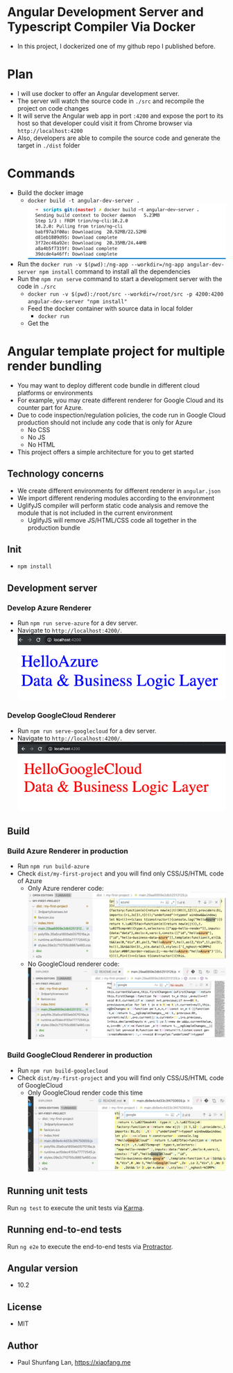 # Angular Development Server and Typescript Compiler Via Docker

- In this project, I dockerized one of my github repo I published before.

# Plan

- I will use docker to offer an Angular development server.
- The server will watch the source code in `./src` and recompile the project on code changes
- It will serve the Angular web app in port `:4200` and expose the port to its host so that developer could visit it from Chrome browser via `http://localhost:4200`
- Also, developers are able to compile the source code and generate the target in `./dist` folder

# Commands

- Build the docker image
  - `docker build -t angular-dev-server .`
    ![](doc/images/2020-12-01-18-06-08.png)
- Run the `docker run -v $(pwd):/ng-app --workdir=/ng-app angular-dev-server npm install` command to install all the dependencies
- Run the `npm run serve` command to start a development server with the code in `./src`
  - `docker run -v $(pwd):/root/src --workdir=/root/src -p 4200:4200 angular-dev-server "npm install"`
  - Feed the docker container with source data in local folder
    - `docker run `
  - Get the

# Angular template project for multiple render bundling

- You may want to deploy different code bundle in different cloud platforms or environments
- For example, you may create different renderer for Google Cloud and its counter part for Azure.
- Due to code inspection/regulation policies, the code run in Google Cloud production should not include any code that is only for Azure
  - No CSS
  - No JS
  - No HTML
- This project offers a simple architecture for you to get started

## Technology concerns

- We create different environments for different renderer in `angular.json`
- We import different rendering modules according to the environment
- UglifyJS compiler will perform static code analysis and remove the module that is not included in the current environment
  - UglifyJS will remove JS/HTML/CSS code all together in the production bundle

## Init

- `npm install`

## Development server

### Develop Azure Renderer

- Run `npm run serve-azure` for a dev server.
- Navigate to `http://localhost:4200/`.
  ![](doc/images/2020-10-31-16-16-19.png)

### Develop GoogleCloud Renderer

- Run `npm run serve-googlecloud` for a dev server.
- Navigate to `http://localhost:4200/`.
  ![](doc/images/2020-10-31-16-15-36.png)

## Build

### Build Azure Renderer in production

- Run `npm run build-azure`
- Check `dist/my-first-project` and you will find only CSS/JS/HTML code of Azure
  - Only Azure renderer code: ![Only Azure](doc/images/2020-10-31-16-18-11.png)
  - No GoogleCloud renderer code: ![](doc/images/2020-10-31-16-18-59.png)

### Build GoogleCloud Renderer in production

- Run `npm run build-googlecloud`
- Check `dist/my-first-project` and you will find only CSS/JS/HTML code of GoogleCloud
  - Only GoogleCloud render code this time ![Only GoogleCloud render code this time](doc/images/2020-10-31-16-17-16.png)

## Running unit tests

Run `ng test` to execute the unit tests via [Karma](https://karma-runner.github.io).

## Running end-to-end tests

Run `ng e2e` to execute the end-to-end tests via [Protractor](http://www.protractortest.org/).

## Angular version

- 10.2

## License

- MIT

## Author

- Paul Shunfang Lan, https://xiaofang.me
